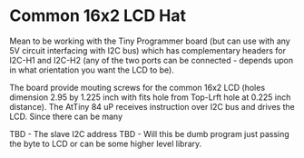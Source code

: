 # Common 16x2 LCD Hat
Mean to be working with the Tiny Programmer board (but can use with any 5V circuit interfacing with I2C bus) which has complementary 
headers for I2C-H1 and I2C-H2 (any of the two ports can be connected - depends upon in what orientation you want the LCD to be).

The board provide mouting screws for the common 16x2 LCD (holes dimension 2.95 by 1.225 inch with fits hole from Top-Lrft hole at 0.225 inch distance).
The AtTiny 84 uP receives instruction over I2C bus and drives the LCD. Since there can be many

TBD - The slave I2C address
TBD - Will this be dumb program just passing the byte to LCD or can be some higher level library.
